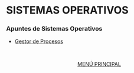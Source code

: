 # SISTEMAS OPERATIVOS
### Apuntes de Sistemas Operativos

- [Gestor de Procesos](indice/01_introduccion.md)
<br>
<div align="center">

<a href="/README.html">MENÚ PRINCIPAL</a>
</div>
